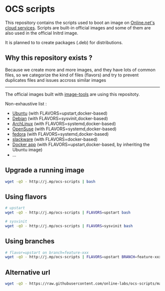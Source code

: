 OCS scripts
===========

This repository contains the scripts used to boot an image on [Online.net's cloud services](http://labs.online.net/).
Scripts are built-in official images and some of them are also used in the official Initrd image.

It is planned to to create packages (.deb) for distributions.

Why this repository exists ?
----------------------------

Because we create more and more images, and they have lots of common files, so we categorize the kind of files (flavors) and try to prevent duplicates files and issues accross similar images

---

The official images built with [image-tools](https://github.com/online-labs/image-tools) are using this repositoty.

Non-exhaustive list :

- [Ubuntu](https://github.com/online-labs/image-ubuntu) (with FLAVORS=upstart,docker-based)
- [Debian](https://github.com/online-labs/image-debian) (with FLAVORS=sysvinit,docker-based)
- [ArchLinux](https://github.com/online-labs/image-archlinux) (with FLAVORS=systemd,docker-based)
- [OpenSuse](https://github.com/online-labs/image-opensuse) (with FLAVORS=systemd,docker-based)
- [fedora](https://github.com/online-labs/image-fedora) (with FLAVORS=systemd,docker-based)
- [slackware](https://github.com/online-labs/image-slackware) (with FLAVORS=docker-based)
- [Docker app](https://github.com/online-labs/image-app-docker) (with FLAVORS=upstart,docker-based, by inheriting the Ubuntu image)
- ...

Upgrade a running image
-----------------------

```bash
wget -qO - http://j.mp/ocs-scripts | bash
```

Using flavors
-------------

```bash
# upstart
wget -qO - http://j.mp/ocs-scripts | FLAVORS=upstart bash
```

```bash
# sysvinit
wget -qO - http://j.mp/ocs-scripts | FLAVORS=sysvinit bash
```

Using branches
--------------

```bash
# flavor=upstart on branch=feature-xxx
wget -qO - http://j.mp/ocs-scripts | FLAVORS=upstart BRANCH=feature-xxx bash
```

Alternative url
---------------

```bash
wget -qO - https://raw.githubusercontent.com/online-labs/ocs-scripts/master/upgrade_root.bash | ... bash
```
